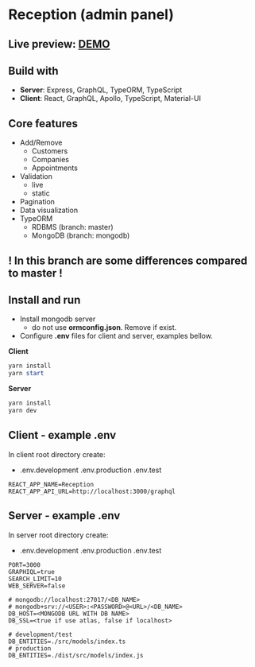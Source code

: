 # Reception (admin panel)

## Live preview: [DEMO](https://reception-304016.ew.r.appspot.com/)

## Build with

- **Server**: Express, GraphQL, TypeORM, TypeScript
- **Client**: React, GraphQL, Apollo, TypeScript, Material-UI

## Core features

- Add/Remove
  - Customers
  - Companies
  - Appointments
- Validation
  - live
  - static
- Pagination
- Data visualization
- TypeORM
  - RDBMS (branch: master)
  - MongoDB (branch: mongodb)

## ! **In this branch are some differences compared to master** !

## Install and run

- Install mongodb server
  - do not use **ormconfig.json**. Remove if exist.
- Configure **.env** files for client and server, examples bellow.

**Client**
```powershell
yarn install
yarn start
```

**Server**
```powershell
yarn install
yarn dev
```

## Client - example .env

In client root directory create:

- .env.development .env.production .env.test

```environment
REACT_APP_NAME=Reception
REACT_APP_API_URL=http://localhost:3000/graphql
```

## Server - example .env

In server root directory create:

- .env.development .env.production .env.test

```environment
PORT=3000
GRAPHIQL=true
SEARCH_LIMIT=10
WEB_SERVER=false

# mongodb://localhost:27017/<DB_NAME>
# mongodb+srv://<USER>:<PASSWORD>@<URL>/<DB_NAME>
DB_HOST=<MONGODB URL WITH DB NAME>
DB_SSL=<true if use atlas, false if localhost>

# development/test
DB_ENTITIES=./src/models/index.ts
# production
DB_ENTITIES=./dist/src/models/index.js
```
